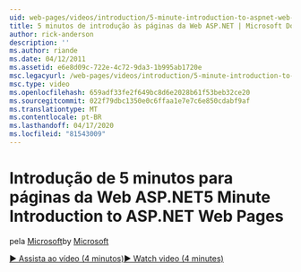 ```yaml
---
uid: web-pages/videos/introduction/5-minute-introduction-to-aspnet-web-pages
title: 5 minutos de introdução às páginas da Web ASP.NET | Microsoft Docs
author: rick-anderson
description: ''
ms.author: riande
ms.date: 04/12/2011
ms.assetid: e6e8d09c-722e-4c72-9da3-1b995ab1720e
msc.legacyurl: /web-pages/videos/introduction/5-minute-introduction-to-aspnet-web-pages
msc.type: video
ms.openlocfilehash: 659adf33fe2f649bc8d6e2028b61f53beb32ce20
ms.sourcegitcommit: 022f79dbc1350e0c6ffaa1e7e7c6e850cdabf9af
ms.translationtype: MT
ms.contentlocale: pt-BR
ms.lasthandoff: 04/17/2020
ms.locfileid: "81543009"
---
```

# <a name="5-minute-introduction-to-aspnet-web-pages"></a><span data-ttu-id="e448d-102">Introdução de 5 minutos para páginas da Web ASP.NET</span><span class="sxs-lookup"><span data-stu-id="e448d-102">5 Minute Introduction to ASP.NET Web Pages</span></span>

<span data-ttu-id="e448d-103">pela [Microsoft](https://github.com/microsoft)</span><span class="sxs-lookup"><span data-stu-id="e448d-103">by [Microsoft](https://github.com/microsoft)</span></span>

[<span data-ttu-id="e448d-104">&#9654; Assista ao vídeo (4 minutos)</span><span class="sxs-lookup"><span data-stu-id="e448d-104">&#9654; Watch video (4 minutes)</span></span>](https://channel9.msdn.com/Blogs/ASP-NET-Site-Videos/5-minute-introduction-to-aspnet-web-pages)

